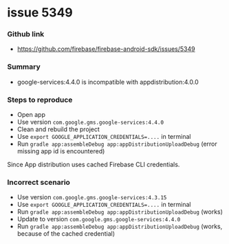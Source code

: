 # issue 5349
### Github link
- https://github.com/firebase/firebase-android-sdk/issues/5349

### Summary
- google-services:4.4.0 is incompatible with appdistribution:4.0.0
### Steps to reproduce
- Open app
- Use version `com.google.gms.google-services:4.4.0`
- Clean and rebuild the project
- Use `export GOOGLE_APPLICATION_CREDENTIALS=....` in terminal
- Run `gradle app:assembleDebug app:appDistributionUploadDebug` (error missing app id is encountered)

Since App distribution uses cached Firebase CLI credentials.
### Incorrect scenario
- Use version `com.google.gms.google-services:4.3.15`
- Use `export GOOGLE_APPLICATION_CREDENTIALS=....` in terminal
- Run `gradle app:assembleDebug app:appDistributionUploadDebug` (works)
- Update to version `com.google.gms.google-services:4.4.0`
- Run `gradle app:assembleDebug app:appDistributionUploadDebug` (works, because of the cached credential)
